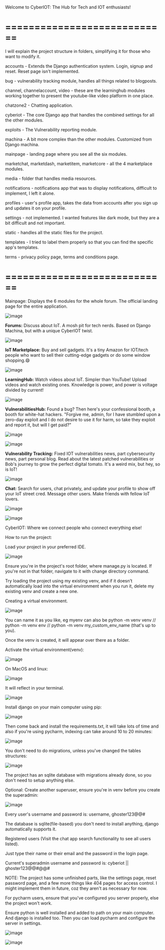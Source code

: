 Welcome to CyberIOT: The Hub for Tech and IOT enthusiasts!

============================
============================

I will explain the project structure in folders, simplifying it for those who want to modify it.

accounts - Extends the Django authentication system. Login, signup and reset. Reset page isn't implemented.

bug - vulnerability tracking module, handles all things related to blogposts.

channel, channelaccount, video - these are the learninghub modules working together to present the youtube-like video platform in one place.

chatzone2 - Chatting application.

cyberiot - The core Django app that handles the combined settings for all the other modules.

exploits - The Vulnerability reporting module.

machina - A bit more complex than the other modules. Customized from Django machina.

mainpage  - landing page where you see all the six modules.

marketchat, marketdash, marketitem, marketcore - all the 4 marketplace modules.

media - folder that handles media resources.

notifications - notifications app that was to display notifications, difficult to implement, I left it alone.

profiles - user's profile app, takes the data from accounts after you sign up and updates it on your profile.

settings - not implemented. I wanted features like dark mode, but they are a bit difficult and not important.

static - handles all the static files for the project.

templates - I tried to label them properly so that you can find the specific app's templates.

terms - privacy policy page, terms and conditions page.

============================
============================

Mainpage: Displays the 6 modules for the whole forum. The official landing page for the entire application.

![image](https://github.com/user-attachments/assets/0da19965-6640-4aad-8f9f-5f443d3e31bb)

**Forums:** Discuss about IoT. A mosh pit for tech nerds. Based on Django Machina, but with a unique CyberIOT twist.

![image](https://github.com/user-attachments/assets/96e0051e-a16f-4bc2-a5aa-11c2a59de634)

**IoT Marketplace:** Buy and sell gadgets. It's a tiny Amazon for IOT/tech people who want to sell their cutting-edge gadgets or do some window shopping.😄

![image](https://github.com/user-attachments/assets/10ba4f74-3a85-4118-9fb7-1131849fe679)

**LearningHub:** Watch videos about IoT. Simpler than YouTube! Upload videos and watch existing ones. Knowledge is power, and power is voltage divided by current!

![image](https://github.com/user-attachments/assets/18e9ec34-749e-4755-8dce-602e773a5ea5)

**VulnerabilitiesHub:** Found a bug? Then here's your confessional booth, a booth for white-hat hackers. "Forgive me, admin, for I have stumbled upon a zero-day exploit and I do not desire to use it for harm, so take they exploit and report it, but will I get paid?"

![image](https://github.com/user-attachments/assets/34c64e2e-0023-4616-8290-7f78ffe48979)

![image](https://github.com/user-attachments/assets/ee7f8590-fae2-46ce-9ede-f7a5d375b13f)

**Vulnerability Tracking:** Fixed IOT vulnerabilities news, part cybersecurity news, part personal blog. Read about the latest patched vulnerabilities or Bob's journey to grow the perfect digital tomato. It's a weird mix, but hey, so is IoT!

![image](https://github.com/user-attachments/assets/7bbbf659-87e9-484a-972a-120afd68d2c5)

**Chat:** Search for users, chat privately, and update your profile to show off your IoT street cred. Message other users. Make friends with fellow IoT lovers. 

![image](https://github.com/user-attachments/assets/4284c241-ca4f-4d27-95a8-a2152cd9047e)

![image](https://github.com/user-attachments/assets/1a1e97ee-84f1-495f-a09a-932c0d4fffa8)

CyberIOT: Where we connect people who connect everything else!

How to run the project:

Load your project in your preferred IDE.

![image](https://github.com/user-attachments/assets/34345679-550e-4800-b5d5-5e2fc875a23b)

Ensure you're in the project's root folder, where manage.py is located. If you're not in that folder, navigate to it with change directory command.

Try loading the project using my existing venv, and if it doesn’t automatically load into the virtual environment when you run it, delete my existing venv and create a new one.

Creating a virtual environment.

![image](https://github.com/user-attachments/assets/2d74c433-f3b5-4a2f-bd2b-9211dc864268)

You can name it as you like, eg myenv can also be python -m venv venv // python -m venv env // python -m venv my_custom_env_name (that's up to you).

Once the venv is created, it will appear over there as a folder. 

Activate the virtual environment(venv):

![image](https://github.com/user-attachments/assets/0c092e2d-4cc6-4db1-bb84-6fe357ea615c)

On MacOS and linux:

![image](https://github.com/user-attachments/assets/0ae198e2-9e41-4acd-9a3b-e36995254033)

It will reflect in your terminal.

![image](https://github.com/user-attachments/assets/55b443b6-dbdc-4811-a659-70e8ea0f06e0)

Install django on your main computer using pip:

![image](https://github.com/user-attachments/assets/7e9fe40a-729e-4a15-a071-5c3c303ee9be)

Then come back and install the requirements.txt, it will take lots of time and also if you're using pycharm, indexing can take around 10 to 20 minutes: 

![image](https://github.com/user-attachments/assets/7337d02b-dc9f-4655-a02c-9a62373b3e7e)

You don't need to do migrations, unless you've changed the tables structures:

![image](https://github.com/user-attachments/assets/25821ea9-a982-4237-af8f-64baef53d3c4)

The project has an sqlite database with migrations already done, so you don't need to setup anything else.

Optional: Create another superuser, ensure you're in venv before you create the superadmin:

![image](https://github.com/user-attachments/assets/3721d020-2315-4f2b-8145-fcdfef3c7e62)

Every user's username and password is: username, ghoster123@@# 

The database is sqlite(file-based) you don't need to install anything, django automatically supports it.

Registered users (Visit the chat app search functionality to see all users listed).

Just type their name or their email and the password in the login page.

Current's superadmin username and password is: cyberiot || ghoster123@@#@@#

NOTE: The project has some unfinished parts, like the settings page, reset password page, and a few more things like 404 pages for access control. I might implement them in future, coz they aren't as necessary for now.

For pycharm users, ensure that you've configured you server properly, else the project won't work.

Ensure python is well installed and added to path on your main computer. And django is installed too. Then you can load pycharm and configure the server in settings. 

![image](https://github.com/user-attachments/assets/9c3cd3af-24d8-4b2a-a650-fdf16f7b31fd)

![image](https://github.com/user-attachments/assets/919466f2-31b8-460b-9377-50bedbb40c89)







